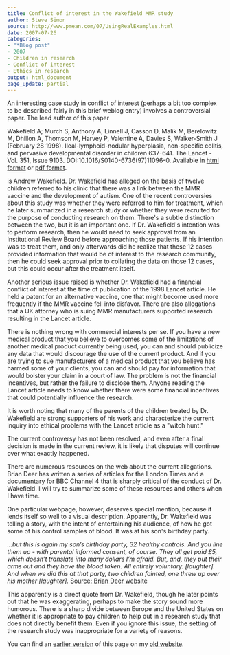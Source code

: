 ```yaml
---
title: Conflict of interest in the Wakefield MMR study
author: Steve Simon
source: http://www.pmean.com/07/UsingRealExamples.html
date: 2007-07-26
categories:
- "*Blog post"
- 2007
- Children in research
- Conflict of interest
- Ethics in research
output: html_document
page_update: partial
---
```


An interesting case study in conflict of interest (perhaps a bit too complex to be described fairly in this brief weblog entry) involves a controversial paper. The lead author of this paper

Wakefield A; Murch S, Anthony A, Linnell J, Casson D, Malik M, Berelowitz M, Dhillon A, Thomson M, Harvey P, Valentine A, Davies S, Walker-Smith J (February 28 1998). Ileal-lymphoid-nodular hyperplasia, non-specific colitis, and pervasive developmental disorder in children 637-641. The Lancet - Vol. 351, Issue 9103. DOI:10.1016/S0140-6736(97)11096-0. Available in [html format][w98a] or [pdf format][w98b].

is Andrew Wakefield. Dr. Wakefield has alleged on the basis of twelve children referred to his clinic that there was a link between the MMR vaccine and the development of autism. One of the recent controversies about this study was whether they were referred to him for treatment, which he later summarized in a research study or whether they were recruited for the purpose of conducting research on them. There's a subtle distinction between the two, but it is an important one. If Dr. Wakefield's intention was to perform research, then he would need to seek approval from an Institutional Review Board before approaching those patients. If his intention was to treat them, and only afterwards did he realize that these 12 cases provided information that would be of interest to the research community, then he could seek approval prior to collating the data on those 12 cases, but this could occur after the treatment itself.

Another serious issue raised is whether Dr. Wakefield had a financial conflict of interest at the time of publication of the 1998 Lancet article. He held a patent for an alternative vaccine, one that might become used more frequently if the MMR vaccine fell into disfavor. There are also allegations that a UK attorney who is suing MMR manufacturers supported research resulting in the Lancet article.

There is nothing wrong with commercial interests per se. If you have a new medical product that you believe to overcomes some of the limitations of another medical product currently being used, you can and should publicize any data that would discourage the use of the current product. And if you are trying to sue manufacturers of a medical product that  you believe has harmed some of your clients, you can and should pay for information that would bolster your claim in a court of law. The problem is not the financial incentives, but rather the failure to disclose them. Anyone reading the Lancet article needs to know whether there were some financial incentives that could potentially influence the research.

It is worth noting that many of the parents of the children treated by Dr. Wakefield are strong supporters of his work and characterize the current inquiry into ethical problems with the Lancet article as a "witch hunt."

The current controversy has not been resolved, and even after a final decision is made in the current review, it is likely that disputes will continue over what exactly happened.

There are numerous resources on the web about the current allegations. Brian Deer has written a series of articles for the London Times and a documentary for BBC Channel 4 that is sharply critical of the conduct of Dr. Wakefield. I will try to summarize some of these resources and others when I have time.

One particular webpage, however, deserves special mention, because it lends itself so well to a visual description. Apparently, Dr. Wakefield was telling a story, with the intent of entertaining his audience, of how he got some of his control samples of blood. It was at his son's birthday party.

*...but this is again my son’s birthday party, 32 healthy controls. And you line them up - with parental informed consent, of course. They all get paid £5, which doesn’t translate into many dollars I’m afraid. But, and, they put their arms out and they have the blood taken. All entirely voluntary. [laughter]. And when we did this at that party, two children fainted, one threw up over his mother [laughter].* [Source: Brian Deer website][dee1]

This apparently is a direct quote from Dr. Wakefield, though he later points out that he was exaggerating, perhaps to make the story sound more humorous. There is a sharp divide between Europe and the United States on whether it is appropriate to pay children to help out in a research study that does not directly benefit them. Even if you ignore this issue, the setting of the research study was inappropriate for a variety of reasons.

You can find an [earlier version][sim1] of this page on my [old website][sim2].

[sim1]: http://www.pmean.com/07/WakefieldMmrStudy.html
[sim2]: http://www.pmean.com

[dee1]: https://briandeer.com/wakefield/birthday-blood.htm
[w98a]: https://www.thelancet.com/journals/lancet/article/PIIS0140673697110960/fulltext
[w98b]: https://www.thelancet.com/action/showPdf?pii=S0140-6736%2897%2911096-0
